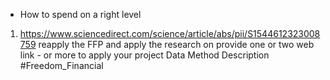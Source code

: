 * How to spend on a right level

1. https://www.sciencedirect.com/science/article/abs/pii/S1544612323008759
reapply the FFP and apply the research on 
provide one or two web link - or more to apply your project
Data
Method
Description 
#Freedom_Financial 